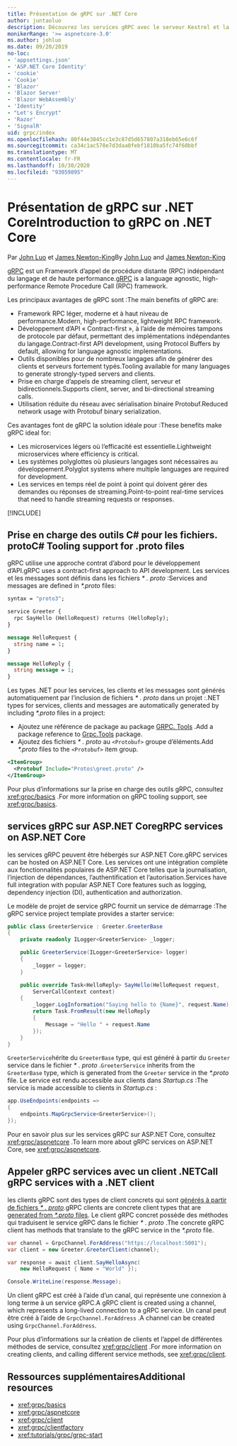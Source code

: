 ```yaml
---
title: Présentation de gRPC sur .NET Core
author: juntaoluo
description: Découvrez les services gRPC avec le serveur Kestrel et la pile ASP.NET Core.
monikerRange: '>= aspnetcore-3.0'
ms.author: johluo
ms.date: 09/20/2019
no-loc:
- 'appsettings.json'
- 'ASP.NET Core Identity'
- 'cookie'
- 'Cookie'
- 'Blazor'
- 'Blazor Server'
- 'Blazor WebAssembly'
- 'Identity'
- "Let's Encrypt"
- 'Razor'
- 'SignalR'
uid: grpc/index
ms.openlocfilehash: 80f44e3845cc1e3c87d5d657807a318eb65e6c6f
ms.sourcegitcommit: ca34c1ac578e7d3daa0febf1810ba5fc74f60bbf
ms.translationtype: MT
ms.contentlocale: fr-FR
ms.lasthandoff: 10/30/2020
ms.locfileid: "93059895"
---
```

# <a name="introduction-to-grpc-on-net-core"></a><span data-ttu-id="4af9d-103">Présentation de gRPC sur .NET Core</span><span class="sxs-lookup"><span data-stu-id="4af9d-103">Introduction to gRPC on .NET Core</span></span>

<span data-ttu-id="4af9d-104">Par [John Luo](https://github.com/juntaoluo) et [James Newton-King](https://twitter.com/jamesnk)</span><span class="sxs-lookup"><span data-stu-id="4af9d-104">By [John Luo](https://github.com/juntaoluo) and [James Newton-King](https://twitter.com/jamesnk)</span></span>

<span data-ttu-id="4af9d-105">[gRPC](https://grpc.io/docs/guides/) est un Framework d’appel de procédure distante (RPC) indépendant du langage et de haute performance.</span><span class="sxs-lookup"><span data-stu-id="4af9d-105">[gRPC](https://grpc.io/docs/guides/) is a language agnostic, high-performance Remote Procedure Call (RPC) framework.</span></span>

<span data-ttu-id="4af9d-106">Les principaux avantages de gRPC sont :</span><span class="sxs-lookup"><span data-stu-id="4af9d-106">The main benefits of gRPC are:</span></span>
* <span data-ttu-id="4af9d-107">Framework RPC léger, moderne et à haut niveau de performance.</span><span class="sxs-lookup"><span data-stu-id="4af9d-107">Modern, high-performance, lightweight RPC framework.</span></span>
* <span data-ttu-id="4af9d-108">Développement d’API « Contract-first », à l’aide de mémoires tampons de protocole par défaut, permettant des implémentations indépendantes du langage.</span><span class="sxs-lookup"><span data-stu-id="4af9d-108">Contract-first API development, using Protocol Buffers by default, allowing for language agnostic implementations.</span></span>
* <span data-ttu-id="4af9d-109">Outils disponibles pour de nombreux langages afin de générer des clients et serveurs fortement typés.</span><span class="sxs-lookup"><span data-stu-id="4af9d-109">Tooling available for many languages to generate strongly-typed servers and clients.</span></span>
* <span data-ttu-id="4af9d-110">Prise en charge d’appels de streaming client, serveur et bidirectionnels.</span><span class="sxs-lookup"><span data-stu-id="4af9d-110">Supports client, server, and bi-directional streaming calls.</span></span>
* <span data-ttu-id="4af9d-111">Utilisation réduite du réseau avec sérialisation binaire Protobuf.</span><span class="sxs-lookup"><span data-stu-id="4af9d-111">Reduced network usage with Protobuf binary serialization.</span></span>

<span data-ttu-id="4af9d-112">Ces avantages font de gRPC la solution idéale pour :</span><span class="sxs-lookup"><span data-stu-id="4af9d-112">These benefits make gRPC ideal for:</span></span>
* <span data-ttu-id="4af9d-113">Les microservices légers où l’efficacité est essentielle.</span><span class="sxs-lookup"><span data-stu-id="4af9d-113">Lightweight microservices where efficiency is critical.</span></span>
* <span data-ttu-id="4af9d-114">Les systèmes polyglottes où plusieurs langages sont nécessaires au développement.</span><span class="sxs-lookup"><span data-stu-id="4af9d-114">Polyglot systems where multiple languages are required for development.</span></span>
* <span data-ttu-id="4af9d-115">Les services en temps réel de point à point qui doivent gérer des demandes ou réponses de streaming.</span><span class="sxs-lookup"><span data-stu-id="4af9d-115">Point-to-point real-time services that need to handle streaming requests or responses.</span></span>

[!INCLUDE[](~/includes/gRPCazure.md)]

## <a name="c-tooling-support-for-proto-files"></a><span data-ttu-id="4af9d-116">Prise en charge des outils C# pour les fichiers. proto</span><span class="sxs-lookup"><span data-stu-id="4af9d-116">C# Tooling support for .proto files</span></span>

<span data-ttu-id="4af9d-117">gRPC utilise une approche contrat d’abord pour le développement d’API.</span><span class="sxs-lookup"><span data-stu-id="4af9d-117">gRPC uses a contract-first approach to API development.</span></span> <span data-ttu-id="4af9d-118">Les services et les messages sont définis dans les fichiers *\* . proto* :</span><span class="sxs-lookup"><span data-stu-id="4af9d-118">Services and messages are defined in *\*.proto* files:</span></span>

```protobuf
syntax = "proto3";

service Greeter {
  rpc SayHello (HelloRequest) returns (HelloReply);
}

message HelloRequest {
  string name = 1;
}

message HelloReply {
  string message = 1;
}
```

<span data-ttu-id="4af9d-119">Les types .NET pour les services, les clients et les messages sont générés automatiquement par l’inclusion de fichiers *\* . proto* dans un projet :</span><span class="sxs-lookup"><span data-stu-id="4af9d-119">.NET types for services, clients and messages are automatically generated by including *\*.proto* files in a project:</span></span>

* <span data-ttu-id="4af9d-120">Ajoutez une référence de package au package [GRPC. Tools](https://www.nuget.org/packages/Grpc.Tools/) .</span><span class="sxs-lookup"><span data-stu-id="4af9d-120">Add a package reference to [Grpc.Tools](https://www.nuget.org/packages/Grpc.Tools/) package.</span></span>
* <span data-ttu-id="4af9d-121">Ajoutez des fichiers *\* . proto* au `<Protobuf>` groupe d’éléments.</span><span class="sxs-lookup"><span data-stu-id="4af9d-121">Add *\*.proto* files to the `<Protobuf>` item group.</span></span>

```xml
<ItemGroup>
  <Protobuf Include="Protos\greet.proto" />
</ItemGroup>
```

<span data-ttu-id="4af9d-122">Pour plus d’informations sur la prise en charge des outils gRPC, consultez <xref:grpc/basics> .</span><span class="sxs-lookup"><span data-stu-id="4af9d-122">For more information on gRPC tooling support, see <xref:grpc/basics>.</span></span>

## <a name="grpc-services-on-aspnet-core"></a><span data-ttu-id="4af9d-123">services gRPC sur ASP.NET Core</span><span class="sxs-lookup"><span data-stu-id="4af9d-123">gRPC services on ASP.NET Core</span></span>

<span data-ttu-id="4af9d-124">les services gRPC peuvent être hébergés sur ASP.NET Core.</span><span class="sxs-lookup"><span data-stu-id="4af9d-124">gRPC services can be hosted on ASP.NET Core.</span></span> <span data-ttu-id="4af9d-125">Les services ont une intégration complète aux fonctionnalités populaires de ASP.NET Core telles que la journalisation, l’injection de dépendances, l’authentification et l’autorisation.</span><span class="sxs-lookup"><span data-stu-id="4af9d-125">Services have full integration with popular ASP.NET Core features such as logging, dependency injection (DI), authentication and authorization.</span></span>

<span data-ttu-id="4af9d-126">Le modèle de projet de service gRPC fournit un service de démarrage :</span><span class="sxs-lookup"><span data-stu-id="4af9d-126">The gRPC service project template provides a starter service:</span></span>

```csharp
public class GreeterService : Greeter.GreeterBase
{
    private readonly ILogger<GreeterService> _logger;

    public GreeterService(ILogger<GreeterService> logger)
    {
        _logger = logger;
    }

    public override Task<HelloReply> SayHello(HelloRequest request,
        ServerCallContext context)
    {
        _logger.LogInformation("Saying hello to {Name}", request.Name);
        return Task.FromResult(new HelloReply 
        {
            Message = "Hello " + request.Name
        });
    }
}
```

<span data-ttu-id="4af9d-127">`GreeterService`hérite du `GreeterBase` type, qui est généré à partir du `Greeter` service dans le fichier *\* . proto* .</span><span class="sxs-lookup"><span data-stu-id="4af9d-127">`GreeterService` inherits from the `GreeterBase` type, which is generated from the `Greeter` service in the *\*.proto* file.</span></span> <span data-ttu-id="4af9d-128">Le service est rendu accessible aux clients dans *Startup.cs* :</span><span class="sxs-lookup"><span data-stu-id="4af9d-128">The service is made accessible to clients in *Startup.cs* :</span></span>

```csharp
app.UseEndpoints(endpoints =>
{
    endpoints.MapGrpcService<GreeterService>();
});
```

<span data-ttu-id="4af9d-129">Pour en savoir plus sur les services gRPC sur ASP.NET Core, consultez <xref:grpc/aspnetcore> .</span><span class="sxs-lookup"><span data-stu-id="4af9d-129">To learn more about gRPC services on ASP.NET Core, see <xref:grpc/aspnetcore>.</span></span>

## <a name="call-grpc-services-with-a-net-client"></a><span data-ttu-id="4af9d-130">Appeler gRPC services avec un client .NET</span><span class="sxs-lookup"><span data-stu-id="4af9d-130">Call gRPC services with a .NET client</span></span>

<span data-ttu-id="4af9d-131">les clients gRPC sont des types de client concrets qui sont [générés à partir de fichiers *\* . proto*](xref:grpc/basics#generated-c-assets).</span><span class="sxs-lookup"><span data-stu-id="4af9d-131">gRPC clients are concrete client types that are [generated from *\*.proto* files](xref:grpc/basics#generated-c-assets).</span></span> <span data-ttu-id="4af9d-132">Le client gRPC concret possède des méthodes qui traduisent le service gRPC dans le fichier *\* . proto* .</span><span class="sxs-lookup"><span data-stu-id="4af9d-132">The concrete gRPC client has methods that translate to the gRPC service in the *\*.proto* file.</span></span>

```csharp
var channel = GrpcChannel.ForAddress("https://localhost:5001");
var client = new Greeter.GreeterClient(channel);

var response = await client.SayHelloAsync(
    new HelloRequest { Name = "World" });

Console.WriteLine(response.Message);
```

<span data-ttu-id="4af9d-133">Un client gRPC est créé à l’aide d’un canal, qui représente une connexion à long terme à un service gRPC.</span><span class="sxs-lookup"><span data-stu-id="4af9d-133">A gRPC client is created using a channel, which represents a long-lived connection to a gRPC service.</span></span> <span data-ttu-id="4af9d-134">Un canal peut être créé à l’aide de `GrpcChannel.ForAddress` .</span><span class="sxs-lookup"><span data-stu-id="4af9d-134">A channel can be created using `GrpcChannel.ForAddress`.</span></span>

<span data-ttu-id="4af9d-135">Pour plus d’informations sur la création de clients et l’appel de différentes méthodes de service, consultez <xref:grpc/client> .</span><span class="sxs-lookup"><span data-stu-id="4af9d-135">For more information on creating clients, and calling different service methods, see <xref:grpc/client>.</span></span>

## <a name="additional-resources"></a><span data-ttu-id="4af9d-136">Ressources supplémentaires</span><span class="sxs-lookup"><span data-stu-id="4af9d-136">Additional resources</span></span>

* <xref:grpc/basics>
* <xref:grpc/aspnetcore>
* <xref:grpc/client>
* <xref:grpc/clientfactory>
* <xref:tutorials/grpc/grpc-start>
